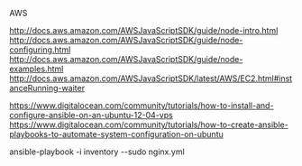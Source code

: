 

AWS

http://docs.aws.amazon.com/AWSJavaScriptSDK/guide/node-intro.html
http://docs.aws.amazon.com/AWSJavaScriptSDK/guide/node-configuring.html
http://docs.aws.amazon.com/AWSJavaScriptSDK/guide/node-examples.html
http://docs.aws.amazon.com/AWSJavaScriptSDK/latest/AWS/EC2.html#instanceRunning-waiter

https://www.digitalocean.com/community/tutorials/how-to-install-and-configure-ansible-on-an-ubuntu-12-04-vps
https://www.digitalocean.com/community/tutorials/how-to-create-ansible-playbooks-to-automate-system-configuration-on-ubuntu



ansible-playbook -i inventory --sudo nginx.yml
